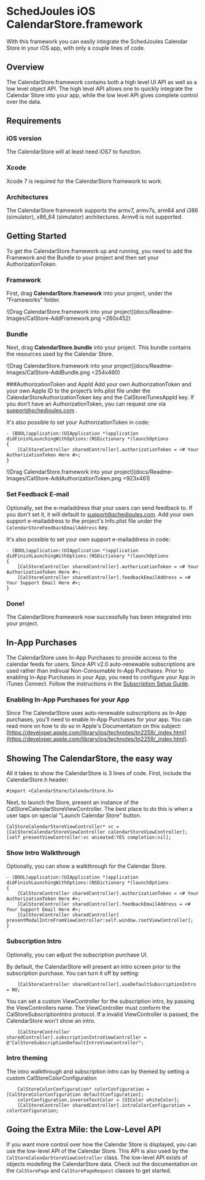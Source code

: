 # SchedJoules iOS CalendarStore.framework
With this framework you can easily integrate the SchedJoules Calendar Store in your iOS app, with only a couple lines of code. 

## Overview
The CalendarStore.framework contains both a high level UI  API as well as a low level object API. The high level API allows one to quickly integrate the Calendar Store into your app, while the low level API gives complete control over the data.

## Requirements

### iOS version
The CalendarStore will at least need iOS7 to function.

### Xcode
Xcode 7 is required for the CalendarStore framework to work.

### Architectures
The CalendarStore framework supports the armv7, armv7s, arm64 and i386 (simulator), x86_64 (simulator) architectures. Armv6 is not supported.

## Getting Started
To get the CalendarStore.framework up and running, you need to add the Framework and the Bundle to your project and then set your AuthorizationToken.

### Framework
First, drag **CalendarStore.framework** into your project, under the "Frameworks" folder.

![Drag CalendarStore.framework into your project](docs/Readme-Images/CalStore-AddFramework.png =260x452)
 
### Bundle
Next, drag **CalendarStore.bundle** into your project. This bundle contains the resources used by the Calendar Store.

![Drag CalendarStore.framework into your project](docs/Readme-Images/CalStore-AddBundle.png =254x460)

###AuthorizationToken and AppId
Add your own AuthorizationToken and your own Apple ID to the project’s Info.plist file under the CalendarStoreAuthorizationToken key and the CalStoreiTunesAppId key. If you don’t have an AuthorizationToken, you can request one via support@schedjoules.com .

It's also possible to set your AuthorizationToken in code:

	- (BOOL)application:(UIApplication *)application didFinishLaunchingWithOptions:(NSDictionary *)launchOptions
	{
		[CalStoreController sharedController].authorizationToken = <# Your AuthorizationToken Here #>;
	}

![Drag CalendarStore.framework into your project](docs/Readme-Images/CalStore-AddAuthorizationToken.png =923x461)

### Set Feedback E-mail
Optionally, set the e-mailaddress that your users can send feedback to. If you don't set it, it will default to support@schedjoules.com. Add your own support e-mailaddress to the project's Info.plist file under the `CalendarStoreFeedbackEmailAddress` key. 

It's also possible to set your own support e-mailaddress in code:

	- (BOOL)application:(UIApplication *)application didFinishLaunchingWithOptions:(NSDictionary *)launchOptions
	{
		[CalStoreController sharedController].authorizationToken = <# Your AuthorizationToken Here #>;
		[CalStoreController sharedController].feedbackEmailAddress = <# Your Support Email Here #>;
	}

### Done!
The CalendarStore.framework now successfully has been integrated into your project.

## In-App Purchases
The CalendarStore uses In-App Purchases to provide access to the calendar feeds for users. Since API v2.0 auto-renewable subscriptions are used rather than indivual Non-Consumable In-App Purchases. Prior to enabling In-App Purchases in your App, you need to configure your App in iTunes Connect.
Follow the instructions in the [Subscription Setup Guide](docs/Documentation/SubscriptionSetupGuide.html). 

### Enabling In-App Purchases for your App
Since The CalendarStore uses auto-renewable subscriptions as In-App purchases, you'll need to enable In-App Purchases for your app. You can read more on how to do so in Apple's Documentation on this subject: [https://developer.apple.com/library/ios/technotes/tn2259/_index.html](https://developer.apple.com/library/ios/technotes/tn2259/_index.html). 


## Showing The CalendarStore, the easy way
All it takes to show the CalendarStore is 3 lines of code. First, include the CalendarStore.h header:

	#import <CalendarStore/CalendarStore.h>
	
Next, to launch the Store, present an instance of the CalStoreCalendarStoreViewController. The best place to do this is when a user taps on special "Launch Calendar Store" button.

	CalStoreCalendarStoreViewController* vc = [CalStoreCalendarStoreViewController calendarStoreViewController];
	[self presentViewController:vc animated:YES completion:nil];

### Show Intro Walkthrough
Optionally, you can show a walkthrough for the Calendar Store. 

	- (BOOL)application:(UIApplication *)application didFinishLaunchingWithOptions:(NSDictionary *)launchOptions
	{
		[CalStoreController sharedController].authorizationToken = <# Your AuthorizationToken Here #>;
		[CalStoreController sharedController].feedbackEmailAddress = <# Your Support Email Here #>;
		[CalStoreController sharedController] presentModalIntroFromViewController:self.window.rootViewController];
	}

### Subscription Intro
Optionally, you can adjust the subscription purchase UI.

By default, the CalendarStore will present an intro screen prior to the subscription purchase. You can turn it off by setting:

		[CalStoreController sharedController].useDefaultSubscriptionIntro = NO;

You can set a custom ViewController for the subscription intro, by passing the ViewControllers name. The ViewController must conform the CalStoreSubscriptionIntro protocol.
If a invalid ViewController is passed, the CalendarStore won't show an intro.

    	[CalStoreController sharedController].subscriptionIntroViewController = @"CalStoreSubscriptionDefaultIntroViewController";

### Intro theming
The intro walkthrough and subscription intro can by themed by setting a custom CalStoreColorConfiguration

		CalStoreColorConfiguration* colorConfiguration = [CalStoreColorConfiguration defaultConfiguration];
    	colorConfiguration.inverseTextColor = [UIColor whiteColor];
    	[CalStoreController sharedController].introColorConfiguration = colorConfiguration;
	
## Going the Extra Mile: the Low-Level API
If you want more control over how the Calendar Store is displayed, you can use the low-level API of the Calendar Store. This API is also used by the `CalStoreCalendarStoreViewController` class. The low-level API exists of objects modelling the CalendarStore data. Check out the documentation on the `CalStorePage` and `CalStorePageRequest` classes to get started.

